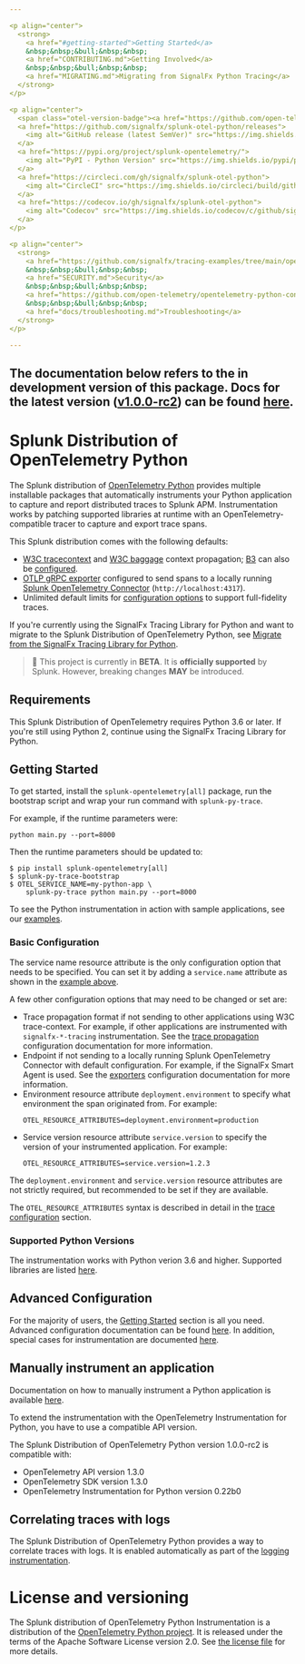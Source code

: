 ```yaml
---

<p align="center">
  <strong>
    <a href="#getting-started">Getting Started</a>
    &nbsp;&nbsp;&bull;&nbsp;&nbsp;
    <a href="CONTRIBUTING.md">Getting Involved</a>
    &nbsp;&nbsp;&bull;&nbsp;&nbsp;
    <a href="MIGRATING.md">Migrating from SignalFx Python Tracing</a>
  </strong>
</p>

<p align="center">
  <span class="otel-version-badge"><a href="https://github.com/open-telemetry/opentelemetry-python/releases/tag/v1.3.0"><img alt="OpenTelemetry Python Version" src="https://img.shields.io/badge/otel-1.3.0-blueviolet?style=for-the-badge"/></a></span>
  <a href="https://github.com/signalfx/splunk-otel-python/releases">
    <img alt="GitHub release (latest SemVer)" src="https://img.shields.io/github/v/release/signalfx/splunk-otel-python?style=for-the-badge">
  </a>
  <a href="https://pypi.org/project/splunk-opentelemetry/">
    <img alt="PyPI - Python Version" src="https://img.shields.io/pypi/pyversions/splunk-opentelemetry?style=for-the-badge">
  </a>
  <a href="https://circleci.com/gh/signalfx/splunk-otel-python">
    <img alt="CircleCI" src="https://img.shields.io/circleci/build/github/signalfx/splunk-otel-python/main?style=for-the-badge">
  </a>
  <a href="https://codecov.io/gh/signalfx/splunk-otel-python">
    <img alt="Codecov" src="https://img.shields.io/codecov/c/github/signalfx/splunk-otel-python?style=for-the-badge&token=XKXjEQKGaK">
  </a>
</p>

<p align="center">
  <strong>
    <a href="https://github.com/signalfx/tracing-examples/tree/main/opentelemetry-tracing/opentelemetry-python-tracing">Examples</a>
    &nbsp;&nbsp;&bull;&nbsp;&nbsp;
    <a href="SECURITY.md">Security</a>
    &nbsp;&nbsp;&bull;&nbsp;&nbsp;
    <a href="https://github.com/open-telemetry/opentelemetry-python-contrib/tree/main/instrumentation">Supported Libraries</a>
    &nbsp;&nbsp;&bull;&nbsp;&nbsp;
    <a href="docs/troubleshooting.md">Troubleshooting</a>
  </strong>
</p>

---
```

<span class="docs-version-header">The documentation below refers to the in development version of this package. Docs for the latest version ([v1.0.0-rc2](https://github.com/signalfx/splunk-otel-python/releases/tag/v1.0.0-rc2)) can be found [here](https://github.com/signalfx/splunk-otel-python/blob/v1.0.0-rc2/README.md).</span>
---

# Splunk Distribution of OpenTelemetry Python

The Splunk distribution of [OpenTelemetry
Python](https://github.com/open-telemetry/opentelemetry-python) provides
multiple installable packages that automatically instruments your Python
application to capture and report distributed traces to Splunk APM.
Instrumentation works by patching supported libraries at runtime with an
OpenTelemetry-compatible tracer to capture and export trace spans.

This Splunk distribution comes with the following defaults:

- [W3C tracecontext](https://www.w3.org/TR/trace-context/) and [W3C
  baggage](https://www.w3.org/TR/baggage/) context propagation;
  [B3](https://github.com/openzipkin/b3-propagation) can also be
  [configured](docs/advanced-config.md#trace-propagation-configuration).
- [OTLP gRPC
  exporter](https://opentelemetry-python.readthedocs.io/en/latest/exporter/otlp/otlp.html)
  configured to send spans to a locally running [Splunk OpenTelemetry
  Connector](https://github.com/signalfx/splunk-otel-collector)
  (`http://localhost:4317`).
- Unlimited default limits for [configuration options](docs/advanced-config.md#trace-configuration) to
  support full-fidelity traces.

If you're currently using the SignalFx Tracing Library for Python and want to
migrate to the Splunk Distribution of OpenTelemetry Python, see [Migrate from
the SignalFx Tracing Library for Python](MIGRATING.md).

> :construction: This project is currently in **BETA**. It is **officially supported** by Splunk. However, breaking changes **MAY** be introduced.

## Requirements

This Splunk Distribution of OpenTelemetry requires Python 3.6 or later.
If you're still using Python 2, continue using the SignalFx Tracing Library
for Python.

## Getting Started

To get started, install the `splunk-opentelemetry[all]` package, run the bootstrap
script and wrap your run command with `splunk-py-trace`.

For example, if the runtime parameters were:

```
python main.py --port=8000
```

Then the runtime parameters should be updated to:

```
$ pip install splunk-opentelemetry[all]
$ splunk-py-trace-bootstrap
$ OTEL_SERVICE_NAME=my-python-app \
    splunk-py-trace python main.py --port=8000
```

To see the Python instrumentation in action with sample applications, see our
[examples](https://github.com/signalfx/tracing-examples/tree/main/opentelemetry-tracing/opentelemetry-python-tracing).

### Basic Configuration

The service name resource attribute is the only configuration option
that needs to be specified. You can set it by adding a `service.name`
attribute as shown in the [example above](#getting-started).

A few other configuration options that may need to be changed or set are:

- Trace propagation format if not sending to other applications using W3C
  trace-context. For example, if other applications are instrumented with
  `signalfx-*-tracing` instrumentation. See the [trace
  propagation](docs/advanced-config.md#trace-propagation-configuration)
  configuration documentation for more information.
- Endpoint if not sending to a locally running Splunk OpenTelemetry Connector
  with default configuration. For example, if the SignalFx Smart Agent is used.
  See the [exporters](docs/advanced-config.md#trace-exporters) configuration
  documentation for more information.
- Environment resource attribute `deployment.environment` to specify what
  environment the span originated from. For example:
  ```
  OTEL_RESOURCE_ATTRIBUTES=deployment.environment=production
  ```
- Service version resource attribute `service.version` to specify the version
  of your instrumented application. For example:
  ```
  OTEL_RESOURCE_ATTRIBUTES=service.version=1.2.3
  ```

The `deployment.environment` and `service.version` resource attributes are not
strictly required, but recommended to be set if they are
available.

The `OTEL_RESOURCE_ATTRIBUTES` syntax is described in detail in the
[trace configuration](docs/advanced-config.md#trace-configuration) section.

### Supported Python Versions

The instrumentation works with Python verion 3.6 and higher. Supported
libraries are listed
[here](https://github.com/open-telemetry/opentelemetry-python-contrib/tree/main/instrumentation).

## Advanced Configuration

For the majority of users, the [Getting Started](#getting-started) section is
all you need. Advanced configuration documentation can be found
[here](docs/advanced-config.md). In addition, special cases for instrumentation
are documented [here](docs/instrumentation-special-cases.md).

## Manually instrument an application

Documentation on how to manually instrument a Python application is available
[here](https://opentelemetry-python.readthedocs.io/en/stable/getting-started.html).

To extend the instrumentation with the OpenTelemetry Instrumentation for Python,
you have to use a compatible API version.

The Splunk Distribution of OpenTelemetry Python version <span class="splunk-version">1.0.0-rc2</span> is compatible
with:

* OpenTelemetry API version <span class="otel-api-version">1.3.0</span>
* OpenTelemetry SDK version <span class="otel-sdk-version">1.3.0</span>
* OpenTelemetry Instrumentation for Python version <span class="otel-instrumentation-version">0.22b0</span>

## Correlating traces with logs

The Splunk Distribution of OpenTelemetry Python provides a way
to correlate traces with logs. It is enabled automatically as part of the
[logging
instrumentation](https://opentelemetry-python-contrib.readthedocs.io/en/latest/instrumentation/logging/logging.html).

# License and versioning

The Splunk distribution of OpenTelemetry Python Instrumentation is a
distribution of the [OpenTelemetry Python
project](https://github.com/open-telemetry/opentelemetry-python). It is
released under the terms of the Apache Software License version 2.0. See [the
license file](./LICENSE) for more details.
